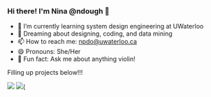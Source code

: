 ### Hi there! I'm Nina @ndough 👋

- 🔭 I’m currently learning system design engineering at UWaterloo
- 🌱 Dreaming about designing, coding, and data mining
- 📫 How to reach me: npdo@uwaterloo.ca
- 😄 Pronouns: She/Her
- 🎻 Fun fact: Ask me about anything violin!

Filling up projects below!!!

<img src="https://github-readme-stats.vercel.app/api/top-langs?username=ndough"/>
<img src="https://github-readme-stats.vercel.app/api?username=ndough)"/>(

<!--
**ndough/ndough** is a ✨ _special_ ✨ repository because its `README.md` (this file) appears on your GitHub profile.

-->
